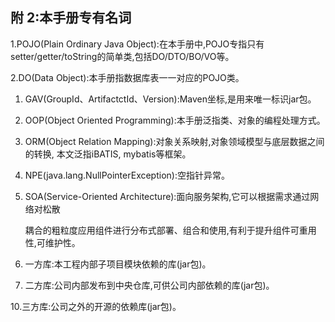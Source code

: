 ## 附 2:本手册专有名词

1.POJO\(Plain Ordinary Java Object\):在本手册中,POJO专指只有setter/getter/toString的简单类,包括DO/DTO/BO/VO等。

2.DO\(Data Object\):本手册指数据库表一一对应的POJO类。

1. GAV\(GroupId、ArtifactctId、Version\):Maven坐标,是用来唯一标识jar包。

2. OOP\(Object Oriented Programming\):本手册泛指类、对象的编程处理方式。

3. ORM\(Object Relation Mapping\):对象关系映射,对象领域模型与底层数据之间的转换, 本文泛指iBATIS, mybatis等框架。

4. NPE\(java.lang.NullPointerException\):空指针异常。

5. SOA\(Service-Oriented Architecture\):面向服务架构,它可以根据需求通过网络对松散

   耦合的粗粒度应用组件进行分布式部署、组合和使用,有利于提升组件可重用性,可维护性。

6. 一方库:本工程内部子项目模块依赖的库\(jar包\)。

7. 二方库:公司内部发布到中央仓库,可供公司内部依赖的库\(jar包\)。

10.三方库:公司之外的开源的依赖库\(jar包\)。

